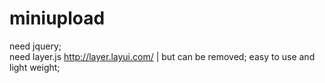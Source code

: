 # miniupload
need jquery;                               
need layer.js http://layer.layui.com/ | but can be removed;
easy to use and	light weight;
